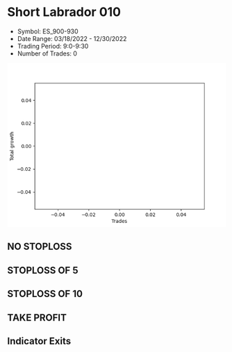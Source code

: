 # Short Labrador 010 
- Symbol: ES_900-930
- Date Range: 03/18/2022 - 12/30/2022
- Trading Period: 9:0-9:30
- Number of Trades: 0

![Plot](ShortLabrador010ES_900-930.png)
## NO STOPLOSS














## STOPLOSS OF 5














## STOPLOSS OF 10














## TAKE PROFIT











## Indicator Exits


